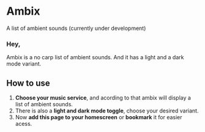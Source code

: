 # Ambix
A list of ambient sounds (currently under development)


### Hey, 
Ambix is a no carp list of ambient sounds. And it has a light and a dark mode variant. 

## How to use 
1. **Choose your music service**, and acording to that ambix will display a list of ambient sounds. 
2. There is also a **light and dark mode toggle**, choose your desired variant.
3. Now **add this page to your homescreen** or **bookmark** it for easier acess. 

